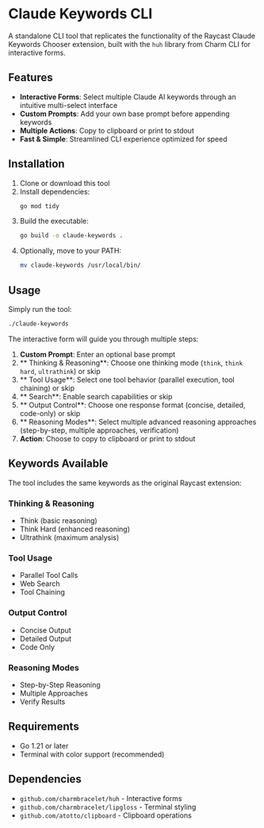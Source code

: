 # Claude Keywords CLI

A standalone CLI tool that replicates the functionality of the Raycast Claude Keywords Chooser extension, built with the `huh` library from Charm CLI for interactive forms.

## Features

- **Interactive Forms**: Select multiple Claude AI keywords through an intuitive multi-select interface
- **Custom Prompts**: Add your own base prompt before appending keywords
- **Multiple Actions**: Copy to clipboard or print to stdout
- **Fast & Simple**: Streamlined CLI experience optimized for speed

## Installation

1. Clone or download this tool
2. Install dependencies:
   ```bash
   go mod tidy
   ```
3. Build the executable:
   ```bash
   go build -o claude-keywords .
   ```
4. Optionally, move to your PATH:
   ```bash
   mv claude-keywords /usr/local/bin/
   ```

## Usage

Simply run the tool:

```bash
./claude-keywords
```

The interactive form will guide you through multiple steps:

1. **Custom Prompt**: Enter an optional base prompt
2. ** Thinking & Reasoning**: Choose one thinking mode (`think`, `think hard`, `ultrathink`) or skip
3. ** Tool Usage**: Select one tool behavior (parallel execution, tool chaining) or skip
4. ** Search**: Enable search capabilities or skip
5. ** Output Control**: Choose one response format (concise, detailed, code-only) or skip
6. ** Reasoning Modes**: Select multiple advanced reasoning approaches (step-by-step, multiple approaches, verification)
7. **Action**: Choose to copy to clipboard or print to stdout

## Keywords Available

The tool includes the same keywords as the original Raycast extension:

### Thinking & Reasoning
- Think (basic reasoning)
- Think Hard (enhanced reasoning)
- Ultrathink (maximum analysis)

### Tool Usage
- Parallel Tool Calls
- Web Search
- Tool Chaining

### Output Control
- Concise Output
- Detailed Output
- Code Only

### Reasoning Modes
- Step-by-Step Reasoning
- Multiple Approaches
- Verify Results

## Requirements

- Go 1.21 or later
- Terminal with color support (recommended)

## Dependencies

- `github.com/charmbracelet/huh` - Interactive forms
- `github.com/charmbracelet/lipgloss` - Terminal styling
- `github.com/atotto/clipboard` - Clipboard operations